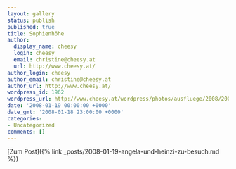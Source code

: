 ```yaml
---
layout: gallery
status: publish
published: true
title: Sophienhöhe
author:
  display_name: cheesy
  login: cheesy
  email: christine@cheesy.at
  url: http://www.cheesy.at/
author_login: cheesy
author_email: christine@cheesy.at
author_url: http://www.cheesy.at/
wordpress_id: 1962
wordpress_url: http://www.cheesy.at/wordpress/photos/ausfluege/2008/2008-01-19/
date: '2008-01-19 00:00:00 +0000'
date_gmt: '2008-01-18 23:00:00 +0000'
categories:
- Uncategorized
comments: []
---
```


[Zum Post]({% link _posts/2008-01-19-angela-und-heinzi-zu-besuch.md %})
<!--:-->
